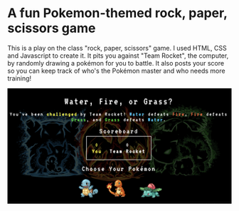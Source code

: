 # A fun Pokemon-themed rock, paper, scissors game

This is a play on the class "rock, paper, scissors" game.
I used HTML, CSS and Javascript to create it.
It pits you against "Team Rocket", the computer, by randomly drawing a pokémon for you to battle.
It also posts your score so you can keep track of who's the Pokémon master and who needs more training!

![Codewars Screenshot](/screenshot.png)
